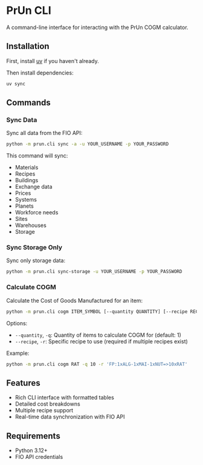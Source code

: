 # PrUn CLI

A command-line interface for interacting with the PrUn COGM calculator.

## Installation

First, install [uv](https://github.com/astral-sh/uv#installation) if you haven't already.

Then install dependencies:
```bash
uv sync
```

## Commands

### Sync Data

Sync all data from the FIO API:

```bash
python -m prun.cli sync -a -u YOUR_USERNAME -p YOUR_PASSWORD
```

This command will sync:
- Materials
- Recipes
- Buildings
- Exchange data
- Prices
- Systems
- Planets
- Workforce needs
- Sites
- Warehouses
- Storage

### Sync Storage Only

Sync only storage data:

```bash
python -m prun.cli sync-storage -u YOUR_USERNAME -p YOUR_PASSWORD
```

### Calculate COGM

Calculate the Cost of Goods Manufactured for an item:

```bash
python -m prun.cli cogm ITEM_SYMBOL [--quantity QUANTITY] [--recipe RECIPE]
```

Options:
- `--quantity`, `-q`: Quantity of items to calculate COGM for (default: 1)
- `--recipe`, `-r`: Specific recipe to use (required if multiple recipes exist)

Example:
```bash
python -m prun.cli cogm RAT -q 10 -r 'FP:1xALG-1xMAI-1xNUT=>10xRAT'
```

## Features

- Rich CLI interface with formatted tables
- Detailed cost breakdowns
- Multiple recipe support
- Real-time data synchronization with FIO API

## Requirements

- Python 3.12+
- FIO API credentials 

